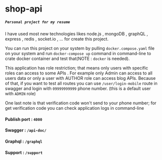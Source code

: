 # shop-api
##### `Personal project for my resume`

I have used most new technologies likes node.js , mongoDB , graphQL , express , redis , socket.io , ...  for create this project.

You can run this project on your system by pulling `docker.compose.yaml` file on your system and run `docker-compose up` command in command-line to crate docker container and test that(NOTE : `docker` is needed).


This application has role restriction; that means only users with specific roles can access to some APIs .
For example only Admin can access to all users data or only a user with AUTHOR role can access blog APIs.
Because of that, if you want to test all routes you can use  `/user/login-mobile`  route in swagger and login with `09999999999` phone number. (this is a default user with `ADMIN` role)

One last note is that verification code won't send to your phone number; for get verification code you can check application logs in command-line

#### Publish port : `4000`

#### Swagger : `/api-doc/`
#### Graphql : `/graphql`
#### Support : `/support`
